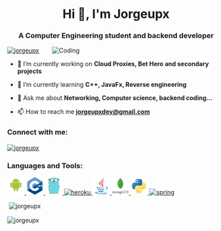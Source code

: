 <h1 align="center">Hi 👋, I'm Jorgeupx</h1>
<h3 align="center">A Computer Engineering student and backend developer</h3>
<img align="right" alt="Coding" width="400" src="https://giffiles.alphacoders.com/209/209037.gif">
<p align="left"> <a href="https://twitter.com/jorgeupx" target="blank"><img src="https://img.shields.io/twitter/follow/jorgeupx?logo=twitter&style=for-the-badge" alt="jorgeupx" /></a> </p>

- 🔭 I’m currently working on **Cloud Proxies, Bet Hero and secondary projects**

- 🌱 I’m currently learning **C++, JavaFx, Reverse engineering**

- 💬 Ask me about **Networking, Computer science, backend coding...**

- 📫 How to reach me **jorgeupxdev@gmail.com**

<h3 align="left">Connect with me:</h3>
<p align="left">
<a href="https://twitter.com/jorgeupx" target="blank"><img align="center" src="https://raw.githubusercontent.com/rahuldkjain/github-profile-readme-generator/master/src/images/icons/Social/twitter.svg" alt="jorgeupx" height="30" width="40" /></a>
</p>

<h3 align="left">Languages and Tools:</h3>
<p align="left"> <a href="https://developer.android.com" target="_blank" rel="noreferrer"> <img src="https://raw.githubusercontent.com/devicons/devicon/master/icons/android/android-original-wordmark.svg" alt="android" width="40" height="40"/> </a> <a href="https://www.w3schools.com/cpp/" target="_blank" rel="noreferrer"> <img src="https://raw.githubusercontent.com/devicons/devicon/master/icons/cplusplus/cplusplus-original.svg" alt="cplusplus" width="40" height="40"/> </a> <a href="https://golang.org" target="_blank" rel="noreferrer"> <img src="https://raw.githubusercontent.com/devicons/devicon/master/icons/go/go-original.svg" alt="go" width="40" height="40"/> </a> <a href="https://heroku.com" target="_blank" rel="noreferrer"> <img src="https://www.vectorlogo.zone/logos/heroku/heroku-icon.svg" alt="heroku" width="40" height="40"/> </a> <a href="https://www.java.com" target="_blank" rel="noreferrer"> <img src="https://raw.githubusercontent.com/devicons/devicon/master/icons/java/java-original.svg" alt="java" width="40" height="40"/> </a> <a href="https://www.mongodb.com/" target="_blank" rel="noreferrer"> <img src="https://raw.githubusercontent.com/devicons/devicon/master/icons/mongodb/mongodb-original-wordmark.svg" alt="mongodb" width="40" height="40"/> </a> <a href="https://www.python.org" target="_blank" rel="noreferrer"> <img src="https://raw.githubusercontent.com/devicons/devicon/master/icons/python/python-original.svg" alt="python" width="40" height="40"/> </a> <a href="https://spring.io/" target="_blank" rel="noreferrer"> <img src="https://www.vectorlogo.zone/logos/springio/springio-icon.svg" alt="spring" width="40" height="40"/> </a> </p>

<p>&nbsp;<img align="center" src="https://github-readme-stats.vercel.app/api?username=jorgeupx&show_icons=true&locale=en" alt="jorgeupx" /></p>

<p><img align="center" src="https://github-readme-streak-stats.herokuapp.com/?user=jorgeupx&" alt="jorgeupx" /></p>
